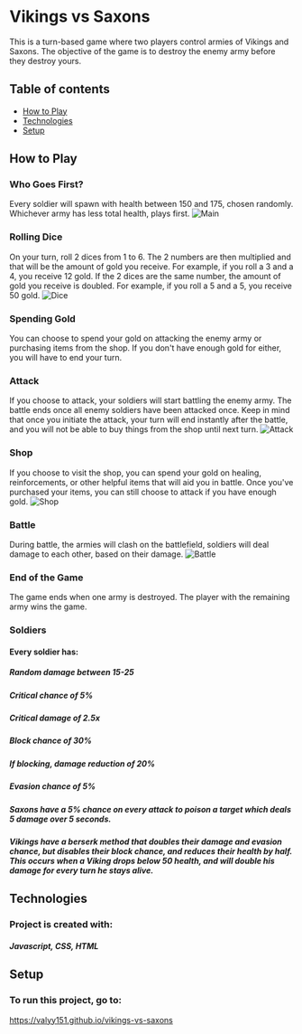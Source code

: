 # Vikings vs Saxons
This is a turn-based game where two players control armies of Vikings and Saxons. The objective of the game is to destroy the enemy army before they destroy yours.

## Table of contents
* [How to Play](#how-to-play)
* [Technologies](#technologies)
* [Setup](#setup)

## How to Play
### Who Goes First?
Every soldier will spawn with health between 150 and 175, chosen randomly. Whichever army has less total health, plays first.
![Main](https://user-images.githubusercontent.com/121823776/224272717-44c5f6b6-ca27-417b-92a7-287b3cf2c2f9.png)

### Rolling Dice
On your turn, roll 2 dices from 1 to 6. The 2 numbers are then multiplied and that will be the amount of gold you receive. For example, if you roll a 3 and a 4, you receive 12 gold. If the 2 dices are the same number, the amount of gold you receive is doubled. For example, if you roll a 5 and a 5, you receive 50 gold.
![Dice](https://user-images.githubusercontent.com/121823776/224273489-2147be55-1dae-43e9-93a1-31043b3725a9.png)

### Spending Gold
You can choose to spend your gold on attacking the enemy army or purchasing items from the shop. If you don't have enough gold for either, you will have to end your turn.

### Attack
If you choose to attack, your soldiers will start battling the enemy army. The battle ends once all enemy soldiers have been attacked once. Keep in mind that once you initiate the attack, your turn will end instantly after the battle, and you will not be able to buy things from the shop until next turn.
![Attack](https://user-images.githubusercontent.com/121823776/224275308-8a8962bb-5f21-4d35-8be3-eaed21c15647.png)

### Shop
If you choose to visit the shop, you can spend your gold on healing, reinforcements, or other helpful items that will aid you in battle. Once you've purchased your items, you can still choose to attack if you have enough gold.
![Shop](https://user-images.githubusercontent.com/121823776/224274273-9274cfb8-4046-4f1e-90b5-868854e871b2.png)

### Battle
During battle, the armies will clash on the battlefield, soldiers will deal damage to each other, based on their damage.
![Battle](https://user-images.githubusercontent.com/121823776/224274678-14ee526f-69bc-4877-af81-f4d2f1467216.png)

### End of the Game
The game ends when one army is destroyed. The player with the remaining army wins the game.

### Soldiers
#### Every soldier has:

##### Random damage between 15-25
##### Critical chance of 5%
##### Critical damage of 2.5x
##### Block chance of 30%
##### If blocking, damage reduction of 20%
##### Evasion chance of 5%

##### Saxons have a 5% chance on every attack to poison a target which deals 5 damage over 5 seconds.

##### Vikings have a berserk method that doubles their damage and evasion chance, but disables their block chance, and reduces their health by half. This occurs when a Viking drops below 50 health, and will double his damage for every turn he stays alive.

## Technologies
### Project is created with:

##### Javascript, CSS, HTML


## Setup
### To run this project, go to:
https://valyy151.github.io/vikings-vs-saxons
